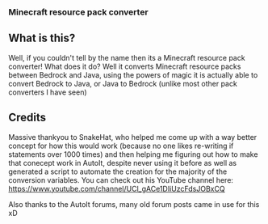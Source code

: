 ### Minecraft resource pack converter

## What is this?
Well, if you couldn't tell by the name then its a Minecraft resource pack converter! What does it do? Well it converts Minecraft resource packs between Bedrock and Java, using the powers of magic it is actually able to convert Bedrock to Java, or Java to Bedrock (unlike most other pack converters I have seen)

## Credits
Massive thankyou to SnakeHat, who helped me come up with a way better concept for how this would work (because no one likes re-writing if statements over 1000 times) and then helping me figuring out how to make that conecept work in AutoIt, despite never using it before as well as generated a script to automate the creation for the majority of the conversion variables. You can check out his YouTube channel here: https://www.youtube.com/channel/UCl_gACe1DIiUzcFdsJOBxCQ

Also thanks to the AutoIt forums, many old forum posts came in use for this xD
